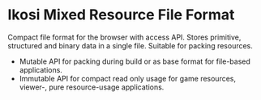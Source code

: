 # Ikosi Mixed Resource File Format

Compact file format for the browser with access API. Stores primitive, structured and binary data in a single file. Suitable for packing resources.

- Mutable API for packing during build or as base format for file-based applications.
- Immutable API for compact read only usage for game resources, viewer-, pure resource-usage applications.